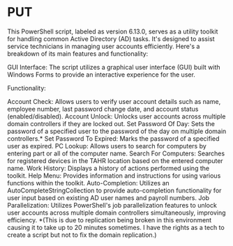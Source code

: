 # PUT
This PowerShell script, labeled as version 6.13.0, serves as a utility toolkit for handling common Active Directory (AD) tasks. It's designed to assist service technicians in managing user accounts efficiently. Here's a breakdown of its main features and functionality:

GUI Interface: The script utilizes a graphical user interface (GUI) built with Windows Forms to provide an interactive experience for the user.

Functionality:

Account Check: Allows users to verify user account details such as name, employee number, last password change date, and account status (enabled/disabled).
Account Unlock: Unlocks user accounts across multiple domain controllers if they are locked out.
Set Password Of Day: Sets the password of a specified user to the password of the day on multiple domain controllers.*
Set Password To Expired: Marks the password of a specified user as expired.
PC Lookup: Allows users to search for computers by entering part or all of the computer name.
Search For Computers: Searches for registered devices in the TAHR location based on the entered computer name.
Work History: Displays a history of actions performed using the toolkit.
Help Menu: Provides information and instructions for using various functions within the toolkit.
Auto-Completion: Utilizes an AutoCompleteStringCollection to provide auto-completion functionality for user input based on existing AD user names and payroll numbers.
Job Parallelization: Utilizes PowerShell's job parallelization features to unlock user accounts across multiple domain controllers simultaneously, improving efficiency.
*(This is due to replication being broken in this environment causing it to take up to 20 minutes sometimes. I have the rights as a tech to create a script but not to fix the domain replication.)
